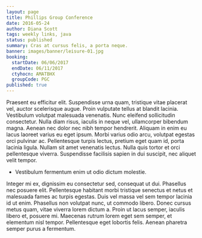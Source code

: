 ```yaml
---
layout: page
title: Phillips Group Conference
date: 2016-05-24
author: Diana Scott
tags: weekly links, java
status: published
summary: Cras at cursus felis, a porta neque.
banner: images/banner/leisure-01.jpg
booking:
  startDate: 06/06/2017
  endDate: 06/11/2017
  ctyhocn: AMATBHX
  groupCode: PGC
published: true
---
```

Praesent eu efficitur elit. Suspendisse urna quam, tristique vitae placerat vel, auctor scelerisque augue. Proin vulputate tellus at blandit lacinia. Vestibulum volutpat malesuada venenatis. Nunc eleifend sollicitudin consectetur. Nulla diam risus, iaculis in neque vel, ullamcorper bibendum magna. Aenean nec dolor nec nibh tempor hendrerit. Aliquam in enim eu lacus laoreet varius eu eget ipsum. Morbi varius odio arcu, volutpat egestas orci pulvinar ac. Pellentesque turpis lectus, pretium eget quam id, porta lacinia ligula. Nullam sit amet venenatis lectus. Nulla quis tortor et orci pellentesque viverra. Suspendisse facilisis sapien in dui suscipit, nec aliquet velit tempor.

* Vestibulum fermentum enim ut odio dictum molestie.

Integer mi ex, dignissim eu consectetur sed, consequat ut dui. Phasellus nec posuere elit. Pellentesque habitant morbi tristique senectus et netus et malesuada fames ac turpis egestas. Duis vel massa vel sem tempor lacinia id ut enim. Phasellus non volutpat nunc, ut commodo libero. Donec cursus metus quam, vitae viverra lorem dictum a. Proin ut lacus semper, iaculis libero et, posuere mi. Maecenas rutrum lorem eget sem semper, et elementum nisl tempor. Pellentesque eget lobortis felis. Aenean pharetra semper purus a fermentum.
